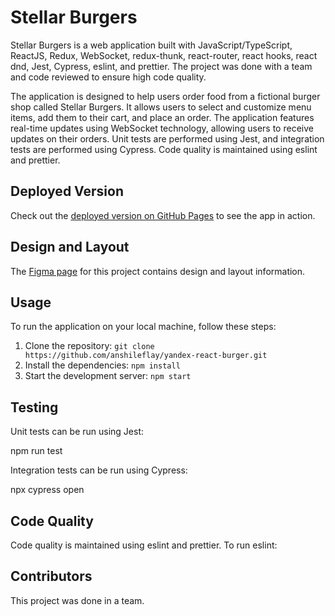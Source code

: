 # Stellar Burgers

Stellar Burgers is a web application built with JavaScript/TypeScript, ReactJS, Redux, WebSocket, redux-thunk, react-router, react hooks, react dnd, Jest, Cypress, eslint, and prettier. The project was done with a team and code reviewed to ensure high code quality.

The application is designed to help users order food from a fictional burger shop called Stellar Burgers. It allows users to select and customize menu items, add them to their cart, and place an order. The application features real-time updates using WebSocket technology, allowing users to receive updates on their orders. Unit tests are performed using Jest, and integration tests are performed using Cypress. Code quality is maintained using eslint and prettier.

## Deployed Version

Check out the [deployed version on GitHub Pages](https://anshileflay.github.io/yandex-react-burger/) to see the app in action.

## Design and Layout

The [Figma page](https://www.figma.com/file/zFGN2O5xktHl9VmoOieq5E/React-_-%D0%9F%D1%80%D0%BE%D0%B5%D0%BA%D1%82%D0%BD%D1%8B%D0%B5-%D0%B7%D0%B0%D0%B4%D0%B0%D1%87%D0%B8_external_link?node-id=0%3A1&t=WHHqdg3RvRg8A08k-0) for this project contains design and layout information.

## Usage

To run the application on your local machine, follow these steps:

1. Clone the repository: `git clone https://github.com/anshileflay/yandex-react-burger.git`
2. Install the dependencies: `npm install`
3. Start the development server: `npm start`

## Testing

Unit tests can be run using Jest:

npm run test

Integration tests can be run using Cypress:

npx cypress open

## Code Quality

Code quality is maintained using eslint and prettier. To run eslint:

## Contributors

This project was done in a team. 
